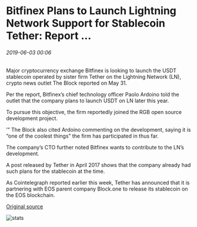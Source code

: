 # Bitfinex Plans to Launch Lightning Network Support for Stablecoin Tether: Report ...

###### 2019-06-03 00:06

Major cryptocurrency exchange Bitfinex is looking to launch the USDT stablecoin operated by sister firm Tether on the Lightning Network (LN), crypto news outlet The Block reported on May 31.

Per the report, Bitfinex’s chief technology officer Paolo Ardoino told the outlet that the company plans to launch USDT on LN later this year.

To pursue this objective, the firm reportedly joined the RGB open source development project.

’” The Block also cited Ardoino commenting on the development, saying it is “one of the coolest things” the firm has participated in thus far.

The company’s CTO further noted Bitfinex wants to contribute to the LN’s development.

A post released by Tether in April 2017 shows that the company already had such plans for the stablecoin at the time.

As Cointelegraph reported earlier this week, Tether has announced that it is partnering with EOS parent company Block.one to release its stablecoin on the EOS blockchain.

[Original source](https://cointelegraph.com/news/bitfinex-plans-to-launch-lightning-network-support-for-stablecoin-tether-report)

![stats](https://c.statcounter.com/11760860/0/a89fa40b/1/ "stats")